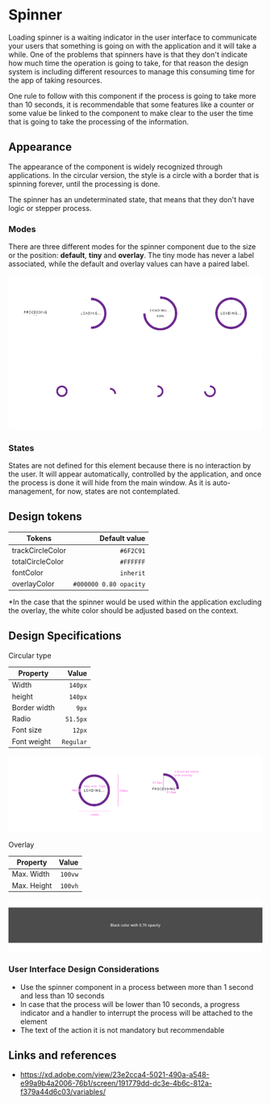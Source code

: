 # Spinner

Loading spinner is a waiting indicator in the user interface to communicate your users that something is going on with the application and it will take a while. One of the problems that spinners have is that they don't indicate how much time the operation is going to take, for that reason the design system is including different resources to manage this consuming time for the app of taking resources.

One rule to follow with this component if the process is going to take more than 10 seconds, it is recommendable that some features like a counter or some value be linked to the component to make clear to the user the time that is going to take the processing of the information.

## Appearance

The appearance of the component is widely recognized through applications.
In the circular version, the style is a circle with a border that is spinning forever, until the processing is done.

The spinner has an undeterminated state, that means that they don't have logic or stepper process.

### Modes

There are three different modes for the spinner component due to the size or the position: **default**, **tiny** and **overlay**.
The tiny mode has never a label associated, while the default and overlay values can have a paired label.

![Spinner circular mode](images/spinner_modes.png)
![Spinner tiny mode](images/spinner_mode_tiny.png)

### States

States are not defined for this element because there is no interaction by the user. It will appear automatically, controlled by the application, and once the process is done it will hide from the main window.
As it is auto-management, for now, states are not contemplated.

## Design tokens

| Tokens           |          Default value |
| ---------------- | ---------------------: |
| trackCircleColor |              `#6F2C91` |
| totalCircleColor |              `#FFFFFF` |
| fontColor        |              `inherit` |
| overlayColor     | `#000000 0.80 opacity` |

\*In the case that the spinner would be used within the application excluding the overlay, the white color should be adjusted based on the context.

## Design Specifications

Circular type

| Property     |     Value |
| ------------ | --------: |
| Width        |   `140px` |
| height       |   `140px` |
| Border width |     `9px` |
| Radio        |  `51.5px` |
| Font size    |    `12px` |
| Font weight  | `Regular` |

![Spinner specifications for circular mode](images/spinner_specs.png)

Overlay

| Property    |   Value |
| ----------- | ------: |
| Max. Width  | `100vw` |
| Max. Height | `100vh` |

![Spinner specifications for the overlay](images/spinner_overlay.png)

### User Interface Design Considerations

- Use the spinner component in a process between more than 1 second and less than 10 seconds
- In case that the process will be lower than 10 seconds, a progress indicator and a handler to interrupt the process will be attached to the element
- The text of the action it is not mandatory but recommendable

## Links and references

- https://xd.adobe.com/view/23e2cca4-5021-490a-a548-e99a9b4a2006-76b1/screen/191779dd-dc3e-4b6c-812a-f379a44d6c03/variables/

